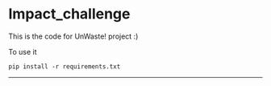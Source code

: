 # Impact_challenge
This is the code for UnWaste! project :) 

To use it
```
pip install -r requirements.txt
```
---